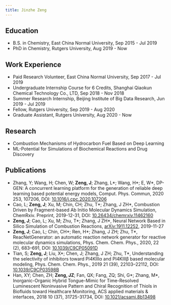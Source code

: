 ```yaml
---
title: Jinzhe Zeng
---
```


## Education

- B.S. in Chemistry, East China Normal University, Sep 2015 - Jul 2019
- PhD in Chemistry, Rutgers University, Aug 2019 - Now

## Work Experience

- Paid Research Volunteer, East China Normal University, Sep 2017 - Jul 2019
- Undergraduate Internship Course for 6 Credits, Shanghai Qiaokun Chemical Technology Co., LTD, Sep 2018 - Nov 2018
- Summer Research Internship, Beijing Institute of Big Data Research, Jun 2019 - Jul 2019
- Fellow, Rutgers University, Sep 2019 - Aug 2020
- Graduate Assistant, Rutgers University, Aug 2020 - Now

## Research

- Combustion Mechanisms of Hydrocarbon Fuel Based on Deep Learning
- ML-Potential for Simulations of Biochemical Reactions and Drug Discovery

## Publications

- Zhang, Y; Wang, H; Chen, W; **Zeng, J**; Zhang, L\*; Wang, H\*; E, W\*, DP-GEN: A concurrent learning platform for the generation of reliable deep learning based potential energy models, Comput. Phys. Commun, 2020 253, 107206, DOI: [10.1016/j.cpc.2020.107206](https://doi.org/10.1016/j.cpc.2020.107206)
- Cao, L; **Zeng, J**; Xu, M; Chin, CH; Zhu, T\*; Zhang, J ZH\*, Combustion Driven by Fragment-based Ab Initio Molecular Dynamics Simulation, ChemRxiv. Preprint, 2019-12-31, DOI: [10.26434/chemrxiv.11462160](https://doi.org/10.26434/chemrxiv.11462160)
- **Zeng, J**; Cao, L; Xu, M; Zhu, T\*; Zhang, J ZH\*, Neural Network Based in Silico Simulation of Combustion Reactions, [arXiv:1911.12252](https://arxiv.org/abs/1911.12252), 2019-11-27
- **Zeng, J**; Cao, L; Chin, CH\*; Ren, H\*; Zhang, J ZH; Zhu, T\*, ReacNetGenerator: an automatic reaction network generator for reactive molecular dynamics simulations, Phys. Chem. Chem. Phys., 2020, 22 (2), 683–691, DOI: [10.1039/C9CP05091D](https://doi.org/10.1039/C9CP05091D)
- Tian, S; **Zeng, J**; Liu, X\*; Chen, J; Zhang, J ZH; Zhu, T\*, Understanding the selectivity of inhibitors toward PI4KIIIα and PI4KIIIβ based molecular modeling, Phys. Chem. Chem. Phys., 2019 21 (39), 22103–22112, DOI: [10.1039/C9CP03598B](https://doi.org/10.1039/C9CP03598B)
- Han, XY; Chen, ZH; **Zeng, JZ**; Fan, QX; Fang, ZQ; Shi, G\*; Zhang, M\*, Inorganic-Organic Hybrid Tongue-Mimic for Time-Resolved Luminescent Noninvasive Pattern and Chiral Recognition of Thiols in Biofluids toward Healthcare Monitoring, ACS applied materials & interfaces, 2018 10 (37), 31725-31734, DOI: [10.1021/acsami.8b13498](https://doi.org/10.1021/acsami.8b13498)
